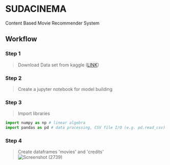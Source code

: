 
# SUDACINEMA

Content Based Movie Recommender System

## Workflow

### Step 1
> Download Data set from kaggle ([LINK](https://www.kaggle.com/datasets/tmdb/tmdb-movie-metadata))

### Step 2
> Create a jupyter notebook for model building

### Step 3
> Import libraries
  ```python
  import numpy as np # linear algebra
  import pandas as pd # data processing, CSV file I/O (e.g. pd.read_csv)
  ```
### Step 4 
> Create dataframes 'movies' and 'credits'  
![Screenshot (2739)](https://github.com/user-attachments/assets/751449b5-feb1-4059-a1a9-d1b2c504998f)


